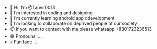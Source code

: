 - 👋 Hi, I’m @Tanvir0013
- 👀 I’m interested in coding and designing
- 🌱 I’m currently learning android app ddevelopment
- 💞️ I’m looking to collaborate on deprived people of our society
- 📫 If you want to contact with me please whatsapp +8801723236513
- 😄 Pronouns: ...
- ⚡ Fun fact: ...

<!---
Tanvir0013/Tanvir0013 is a ✨ special ✨ repository because its `README.md` (this file) appears on your GitHub profile.
You can click the Preview link to take a look at your changes.
--->

